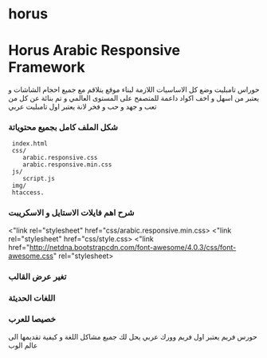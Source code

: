horus
=====

<h1>Horus Arabic  Responsive Framework</h1>

حوراس تامبليت وضع كل الاساسيات اللازمة لبناء موقع يتلاقم مع جميع احجام الشاشات و يعتبر من اسهل و اخف اكواد داعمة للمتصفح على المستوى العالمي و تم بنائة عن كل من تعب و جهد و حب و فخر لانة يعتبر اول تامبليت عربي

<h3>شكل الملف كامل بجميع محتوياتة</h3>

	 index.html
	 css/
   		arabic.responsive.css 	
    	arabic.responsive.min.css   
	 js/
   		script.js   
	 img/
	 htaccess.
	 
<h3>شرح اهم فايلات الاستايل و الاسكريبت</h3>
 
 <"link rel="stylesheet" href="css/arabic.responsive.min.css>
 <"link rel="stylesheet" href="css/style.css>
 <"link href="http://netdna.bootstrapcdn.com/font-awesome/4.0.3/css/font-awesome.css" rel="stylesheet>
<script src="http://cdnjs.cloudflare.com/ajax/libs/modernizr/2.6.2/modernizr.min.js"></script>

<script src="http://ajax.googleapis.com/ajax/libs/jquery/1.10.1/jquery.min.js"></script>
<script src="js/script.js"></script>
				
				
<h3>تغير عرض القالب</h3> 

<h3>اللغات الحديثة</h3>

<h3>خصيصا للعرب</h3>

حورس فريم يعتبر اول فريم وورك عربي يحل لك جميع مشاكل اللغة و كيفية تقديمها الى عالم الوب




